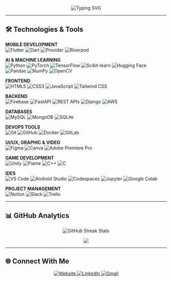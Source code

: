<p align="center">
  <img src="https://readme-typing-svg.demolab.com?font=Fira+Code&weight=600&size=32&pause=1000&color=00abf0&center=true&vCenter=true&width=1000&lines=COMPUTER+ENGINEER" alt="Typing SVG" />
</p> 

---

## 🛠️ Technologies & Tools

<!-- Mobile Development -->
<p align="left">
  <strong>MOBILE DEVELOPMENT</strong><br />
  <img src="https://img.shields.io/badge/Flutter-02569B?style=for-the-badge&logo=flutter&logoColor=white" alt="Flutter" />
  <img src="https://img.shields.io/badge/Dart-0175C2?style=for-the-badge&logo=dart&logoColor=white" alt="Dart" />
  <img src="https://img.shields.io/badge/Provider-1E88E5?style=for-the-badge&logo=flutter&logoColor=white" alt="Provider" />
  <img src="https://img.shields.io/badge/Riverpod-40C4FF?style=for-the-badge&logo=flutter&logoColor=white" alt="Riverpod" />
</p>

<!-- AI/ML -->
<p align="left">
  <strong>AI & MACHINE LEARNING</strong><br />
  <img src="https://img.shields.io/badge/Python-3776AB?style=for-the-badge&logo=python&logoColor=white" alt="Python" />
  <img src="https://img.shields.io/badge/PyTorch-EE4C2C?style=for-the-badge&logo=pytorch&logoColor=white" alt="PyTorch" />
  <img src="https://img.shields.io/badge/TensorFlow-FF6F00?style=for-the-badge&logo=tensorflow&logoColor=white" alt="TensorFlow" />
  <img src="https://img.shields.io/badge/scikit_learn-F7931E?style=for-the-badge&logo=scikit-learn&logoColor=white" alt="Scikit-learn" />
  <img src="https://img.shields.io/badge/Hugging_Face-FFD21E?style=for-the-badge&logo=huggingface&logoColor=black" alt="Hugging Face" />
  <img src="https://img.shields.io/badge/Pandas-150458?style=for-the-badge&logo=pandas&logoColor=white" alt="Pandas" />
  <img src="https://img.shields.io/badge/NumPy-013243?style=for-the-badge&logo=numpy&logoColor=white" alt="NumPy" />
  <img src="https://img.shields.io/badge/OpenCV-5C3EE8?style=for-the-badge&logo=opencv&logoColor=white" alt="OpenCV" />
</p>

<!-- Frontend -->
<p align="left">
  <strong>FRONTEND</strong><br />
  <img src="https://img.shields.io/badge/HTML5-E34F26?style=for-the-badge&logo=html5&logoColor=white" alt="HTML5" />
  <img src="https://img.shields.io/badge/CSS3-1572B6?style=for-the-badge&logo=css3&logoColor=white" alt="CSS3" />
  <img src="https://img.shields.io/badge/JavaScript-F7DF1E?style=for-the-badge&logo=javascript&logoColor=black" alt="JavaScript" />
  <img src="https://img.shields.io/badge/Tailwind_CSS-38B2AC?style=for-the-badge&logo=tailwindcss&logoColor=white" alt="Tailwind CSS" />
</p>

<!-- Backend -->
<p align="left">
  <strong>BACKEND</strong><br />
  <img src="https://img.shields.io/badge/Firebase-FFCA28?style=for-the-badge&logo=firebase&logoColor=black" alt="Firebase" />
  <img src="https://img.shields.io/badge/FastAPI-009688?style=for-the-badge&logo=fastapi&logoColor=white" alt="FastAPI" />
  <img src="https://img.shields.io/badge/REST_API-0096D6?style=for-the-badge" alt="REST APIs" />
  <img src="https://img.shields.io/badge/Django-092E20?style=for-the-badge&logo=django&logoColor=white" alt="Django" />
  <img src="https://img.shields.io/badge/AWS-232F3E?style=for-the-badge&logo=amazonaws&logoColor=white" alt="AWS" />
  <!-- <img src="https://img.shields.io/badge/n8n-000000?style=for-the-badge&logo=n8n&logoColor=white" alt="n8n" /> -->
  
</p>

<!-- Databases -->
<p align="left">
  <strong>DATABASES</strong><br />
  <img src="https://img.shields.io/badge/MySQL-4479A1?style=for-the-badge&logo=mysql&logoColor=white" alt="MySQL" />
  <img src="https://img.shields.io/badge/MongoDB-47A248?style=for-the-badge&logo=mongodb&logoColor=white" alt="MongoDB" />
  <img src="https://img.shields.io/badge/SQLite-003B57?style=for-the-badge&logo=sqlite&logoColor=white" alt="SQLite" />
</p>

<!-- DevOps -->
<p align="left">
  <strong>DEVOPS TOOLS</strong><br />
  <img src="https://img.shields.io/badge/Git-F05032?style=for-the-badge&logo=git&logoColor=white" alt="Git" />
  <img src="https://img.shields.io/badge/GitHub-181717?style=for-the-badge&logo=github&logoColor=white" alt="GitHub" />
  <img src="https://img.shields.io/badge/Docker-2496ED?style=for-the-badge&logo=docker&logoColor=white" alt="Docker" />
  <img src="https://img.shields.io/badge/GitLab-FCA121?style=for-the-badge&logo=gitlab&logoColor=white" alt="GitLab" />
</p>

<!-- UI/UX, Graphic, Video & Animation -->
<p align="left">
  <strong>UI/UX, GRAPHIC & VIDEO</strong><br />
  <img src="https://img.shields.io/badge/Figma-F24E1E?style=for-the-badge&logo=figma&logoColor=white" alt="Figma" />
  <img src="https://img.shields.io/badge/Canva-00C4CC?style=for-the-badge&logo=canva&logoColor=white" alt="Canva" />
  <img src="https://img.shields.io/badge/Adobe_Premiere_Pro-9999FF?style=for-the-badge&logo=adobe-premiere&logoColor=white" alt="Adobe Premiere Pro" />
</p>

<!-- Game Development -->
<p align="left">
  <strong>GAME DEVELOPMENT</strong><br />
  <img src="https://img.shields.io/badge/Unity-000000?style=for-the-badge&logo=unity&logoColor=white" alt="Unity" />
  <img src="https://img.shields.io/badge/Flame-02569B?style=for-the-badge&logo=flutter&logoColor=white" alt="Flame" />
  <img src="https://img.shields.io/badge/C++-00599C?style=for-the-badge&logo=c%2b%2b&logoColor=white" alt="C++" />
  <img src="https://img.shields.io/badge/C-00599C?style=for-the-badge&logo=c&logoColor=white" alt="C" />
</p>

<!-- IDEs -->
<p align="left">
  <strong>IDES</strong><br />
  <img src="https://img.shields.io/badge/VS_Code-007ACC?style=for-the-badge&logo=visual-studio-code&logoColor=white" alt="VS Code" />
  <img src="https://img.shields.io/badge/Android_Studio-3DDC84?style=for-the-badge&logo=android-studio&logoColor=white" alt="Android Studio" />
  <img src="https://img.shields.io/badge/GitHub_Codespaces-0D1117?style=for-the-badge&logo=github&logoColor=white" alt="Codespaces" />
  <img src="https://img.shields.io/badge/Jupyter-F37626?style=for-the-badge&logo=jupyter&logoColor=white" alt="Jupyter" />
  <img src="https://img.shields.io/badge/Google_Colab-F9AB00?style=for-the-badge&logo=googlecolab&logoColor=white" alt="Google Colab" />
</p>

<!-- Project Management --> 
<p align="left">
  <strong>PROJECT MANAGEMENT</strong><br />
  <img src="https://img.shields.io/badge/Notion-000000?style=for-the-badge&logo=notion&logoColor=white" alt="Notion" />
  <img src="https://img.shields.io/badge/Slack-4A154B?style=for-the-badge&logo=slack&logoColor=white" alt="Slack" />
  <img src="https://img.shields.io/badge/Trello-0052CC?style=for-the-badge&logo=trello&logoColor=white" alt="Trello" />
</p>

---

## 📊 GitHub Analytics

<p align="center">
  <img src="https://github-readme-streak-stats.herokuapp.com/?user=mrdeephang&theme=blue-green" alt="GitHub Streak Stats" />
</p>
<!-- <p align="center">
  <img src="https://github-readme-stats.vercel.app/api?username=mrdeephang&show_icons=true&theme=blue-green&hide_border=true&count_private=true" alt="GitHub Stats" />
</p>   -->
<p align="center">
  <img src="https://github-readme-stats.vercel.app/api/top-langs/?username=mrdeephang&layout=compact&langs_count=6&hide=Jupyter%20Notebook,c,css,html,CMake,Swift,Kotlin,Objective-C,Makefile,Linker%20Script,Assembly&theme=dark&bg_color=0d1117&title_color=00abf0&text_color=ffffff&hide_border=true" />
</p>

---

<h2>🌐 Connect With Me</h2>

<p align="center">
  <a href="https://deephangthegim.com.np/" target="_blank">
    <img src="https://img.shields.io/badge/Website-000000?style=for-the-badge&logo=firefox&logoColor=white" alt="Website" />
  </a>
  <a href="https://www.linkedin.com/in/deephang-thegim-b858ab314/" target="_blank">
    <img src="https://img.shields.io/badge/LinkedIn-0A66C2?style=for-the-badge&logo=linkedin&logoColor=white" alt="LinkedIn" />
  </a>
 <a href="https://mail.google.com/mail/?view=cm&fs=1&to=thoklihang.deep@gmail.com" target="_blank" rel="noopener noreferrer">
  <img src="https://img.shields.io/badge/Gmail-D14836?style=for-the-badge&logo=gmail&logoColor=white" alt="Gmail" />
</a>
</p>
